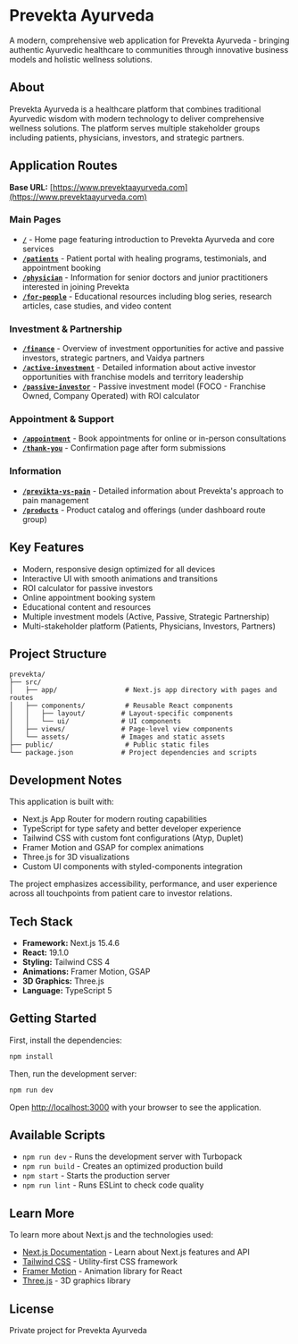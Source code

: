 # Prevekta Ayurveda

A modern, comprehensive web application for Prevekta Ayurveda - bringing authentic Ayurvedic healthcare to communities through innovative business models and holistic wellness solutions.

## About

Prevekta Ayurveda is a healthcare platform that combines traditional Ayurvedic wisdom with modern technology to deliver comprehensive wellness solutions. The platform serves multiple stakeholder groups including patients, physicians, investors, and strategic partners.

## Application Routes

**Base URL:** [https://www.prevektaayurveda.com](https://www.prevektaayurveda.com)

### Main Pages

- **[`/`](https://www.prevektaayurveda.com/)** - Home page featuring introduction to Prevekta Ayurveda and core services
- **[`/patients`](https://www.prevektaayurveda.com/patients)** - Patient portal with healing programs, testimonials, and appointment booking
- **[`/physician`](https://www.prevektaayurveda.com/physician)** - Information for senior doctors and junior practitioners interested in joining Prevekta
- **[`/for-people`](https://www.prevektaayurveda.com/for-people)** - Educational resources including blog series, research articles, case studies, and video content

### Investment & Partnership

- **[`/finance`](https://www.prevektaayurveda.com/finance)** - Overview of investment opportunities for active and passive investors, strategic partners, and Vaidya partners
- **[`/active-investment`](https://www.prevektaayurveda.com/active-investment)** - Detailed information about active investor opportunities with franchise models and territory leadership
- **[`/passive-investor`](https://www.prevektaayurveda.com/passive-investor)** - Passive investment model (FOCO - Franchise Owned, Company Operated) with ROI calculator

### Appointment & Support

- **[`/appointment`](https://www.prevektaayurveda.com/appointment)** - Book appointments for online or in-person consultations
- **[`/thank-you`](https://www.prevektaayurveda.com/thank-you)** - Confirmation page after form submissions

### Information

- **[`/previkta-vs-pain`](https://www.prevektaayurveda.com/previkta-vs-pain)** - Detailed information about Prevekta's approach to pain management
- **[`/products`](https://www.prevektaayurveda.com/products)** - Product catalog and offerings (under dashboard route group)

## Key Features

- Modern, responsive design optimized for all devices
- Interactive UI with smooth animations and transitions
- ROI calculator for passive investors
- Online appointment booking system
- Educational content and resources
- Multiple investment models (Active, Passive, Strategic Partnership)
- Multi-stakeholder platform (Patients, Physicians, Investors, Partners)

## Project Structure

```
prevekta/
├── src/
│   ├── app/                 # Next.js app directory with pages and routes
│   ├── components/          # Reusable React components
│   │   ├── layout/         # Layout-specific components
│   │   └── ui/             # UI components
│   ├── views/              # Page-level view components
│   └── assets/             # Images and static assets
├── public/                  # Public static files
└── package.json            # Project dependencies and scripts
```

## Development Notes

This application is built with:
- Next.js App Router for modern routing capabilities
- TypeScript for type safety and better developer experience
- Tailwind CSS with custom font configurations (Atyp, Duplet)
- Framer Motion and GSAP for complex animations
- Three.js for 3D visualizations
- Custom UI components with styled-components integration

The project emphasizes accessibility, performance, and user experience across all touchpoints from patient care to investor relations.

## Tech Stack

- **Framework:** Next.js 15.4.6
- **React:** 19.1.0
- **Styling:** Tailwind CSS 4
- **Animations:** Framer Motion, GSAP
- **3D Graphics:** Three.js
- **Language:** TypeScript 5

## Getting Started

First, install the dependencies:

```bash
npm install
```

Then, run the development server:

```bash
npm run dev
```

Open [http://localhost:3000](http://localhost:3000) with your browser to see the application.

## Available Scripts

- `npm run dev` - Runs the development server with Turbopack
- `npm run build` - Creates an optimized production build
- `npm start` - Starts the production server
- `npm run lint` - Runs ESLint to check code quality

## Learn More

To learn more about Next.js and the technologies used:

- [Next.js Documentation](https://nextjs.org/docs) - Learn about Next.js features and API
- [Tailwind CSS](https://tailwindcss.com/docs) - Utility-first CSS framework
- [Framer Motion](https://www.framer.com/motion/) - Animation library for React
- [Three.js](https://threejs.org/) - 3D graphics library

## License

Private project for Prevekta Ayurveda
